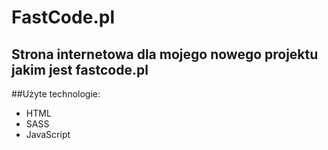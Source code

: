 # FastCode.pl
## Strona internetowa dla mojego nowego projektu jakim jest fastcode.pl

##Użyte technologie: 
- HTML
- SASS
- JavaScript
